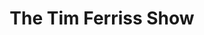 ---
title:         "The Tim Ferriss Show"
description:   "Tim Ferriss is a self-experimenter and bestselling author, best known for The 4-Hour Workweek, which has been translated into 40+ languages. Newsweek calls him 'the world's best human guinea pig,' and The New York Times calls him 'a cross between Jack Welch and a Buddhist monk.' In this show, he deconstructs world-class performers from eclectic areas (investing, chess, pro sports, etc.), digging deep to find the tools, tactics, and tricks that listeners can use."
url-thumbnail: "http://static.libsyn.com/p/assets/5/a/8/7/5a87e01004b980c1/TimFerrissShowArt1400x1400.jpg"
url-rss:       "http://feeds.feedburner.com/thetimferrissshow"
url-web:       "http://www.fourhourblog.com/"
url-itunes:    "https://itunes.apple.com/us/podcast/the-tim-ferriss-show/id863897795?mt=2&uo=4"
tags:         [interview, culture]
---